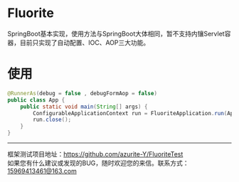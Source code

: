 Fluorite
=
SpringBoot基本实现，使用方法与SpringBoot大体相同，暂不支持内镶Servlet容器，目前只实现了自动配置、IOC、AOP三大功能。

# 使用
```java
@RunnerAs(debug = false , debugFormAop = false)
public class App {
	public static void main(String[] args) {
		ConfigurableApplicationContext run = FluoriteApplication.run(App.class, args);
		run.close();
	}
}
```
---   
框架测试项目地址：https://github.com/azurite-Y/FluoriteTest<br/>
如果您有什么建议或发现的BUG，随时欢迎您的来信。联系方式：15969413461@163.com
